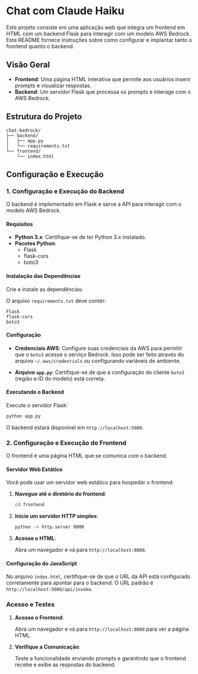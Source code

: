 # Chat com Claude Haiku

Este projeto consiste em uma aplicação web que integra um frontend em HTML com um backend Flask para interagir com um modelo AWS Bedrock. Este README fornece instruções sobre como configurar e implantar tanto o frontend quanto o backend.

## Visão Geral

- **Frontend**: Uma página HTML interativa que permite aos usuários inserir prompts e visualizar respostas.
- **Backend**: Um servidor Flask que processa os prompts e interage com o AWS Bedrock.

## Estrutura do Projeto

```
chat-bedrock/
├── backend/
│   ├── app.py            
│   └── requirements.txt    
└── frontend/
    └── index.html           
```

## Configuração e Execução

### 1. Configuração e Execução do Backend

O backend é implementado em Flask e serve a API para interagir com o modelo AWS Bedrock.

#### Requisitos

- **Python 3.x**: Certifique-se de ter Python 3.x instalado.
- **Pacotes Python**:
  - Flask
  - flask-cors
  - boto3

#### Instalação das Dependências

Crie e instale as dependências:

O arquivo `requirements.txt` deve conter:

```
Flask
flask-cors
boto3
```

#### Configuração

- **Credenciais AWS**: Configure suas credenciais da AWS para permitir que o `boto3` acesse o serviço Bedrock. Isso pode ser feito através do arquivo `~/.aws/credentials` ou configurando variáveis de ambiente.

- **Arquivo `app.py`**: Certifique-se de que a configuração do cliente `boto3` (região e ID do modelo) está correta.

#### Executando o Backend

Execute o servidor Flask:

```bash
python app.py
```

O backend estará disponível em `http://localhost:5000`.

### 2. Configuração e Execução do Frontend

O frontend é uma página HTML que se comunica com o backend.

#### Servidor Web Estático

Você pode usar um servidor web estático para hospedar o frontend:

1. **Navegue até o diretório do frontend**:

   ```bash
   cd frontend
   ```

2. **Inicie um servidor HTTP simples**:

   ```bash
   python -m http.server 8000
   ```

3. **Acesse o HTML**:

   Abra um navegador e vá para `http://localhost:8000`.

#### Configuração do JavaScript

No arquivo `index.html`, certifique-se de que o URL da API está configurado corretamente para apontar para o backend. O URL padrão é `http://localhost:5000/api/invoke`.

### Acesso e Testes

1. **Acesse o Frontend**:

   Abra um navegador e vá para `http://localhost:8080` para ver a página HTML.

2. **Verifique a Comunicação**:

   Teste a funcionalidade enviando prompts e garantindo que o frontend recebe e exibe as respostas do backend.
